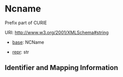 # Ncname

Prefix part of CURIE

URI: http://www.w3.org/2001/XMLSchema#string

* [base](https://w3id.org/linkml/base): NCName


* [repr](https://w3id.org/linkml/repr): str




## Identifier and Mapping Information







